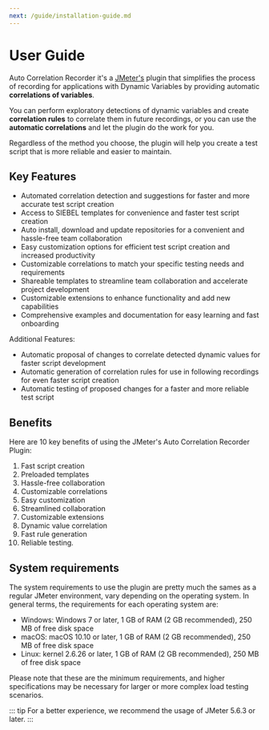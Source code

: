 ```yaml
---
next: /guide/installation-guide.md
---
```


# User Guide

Auto Correlation Recorder it's a [JMeter's](http://jmeter.apache.org/usermanual/get-started.html) plugin that simplifies
the process of recording for applications with Dynamic Variables by providing automatic **correlations of variables**.

You can perform exploratory detections of dynamic variables and create **correlation rules** to correlate them
in future recordings, or you can use the **automatic correlations** and let the plugin do the work for you.

Regardless of the method you choose, the plugin will help you create a test script that is more reliable and
easier to maintain.

## Key Features

- Automated correlation detection and suggestions for faster and more accurate test script creation
- Access to SIEBEL templates for convenience and faster test script creation
- Auto install, download and update repositories for a convenient and hassle-free team collaboration
- Easy customization options for efficient test script creation and increased productivity
- Customizable correlations to match your specific testing needs and requirements
- Shareable templates to streamline team collaboration and accelerate project development
- Customizable extensions to enhance functionality and add new capabilities
- Comprehensive examples and documentation for easy learning and fast onboarding

Additional Features:

- Automatic proposal of changes to correlate detected dynamic values for faster script development
- Automatic generation of correlation rules for use in following recordings for even faster script creation
- Automatic testing of proposed changes for a faster and more reliable test script

## Benefits

Here are 10 key benefits of using the JMeter's Auto Correlation Recorder Plugin:

1. Fast script creation
1. Preloaded templates
1. Hassle-free collaboration
1. Customizable correlations
1. Easy customization
1. Streamlined collaboration
1. Customizable extensions
1. Dynamic value correlation
1. Fast rule generation
1. Reliable testing.

## System requirements

The system requirements to use the plugin are pretty much the sames as a regular JMeter environment, vary depending on
the operating system. In general terms, the requirements for each operating system are:

- Windows: Windows 7 or later, 1 GB of RAM (2 GB recommended), 250 MB of free disk space
- macOS: macOS 10.10 or later, 1 GB of RAM (2 GB recommended), 250 MB of free disk space
- Linux: kernel 2.6.26 or later, 1 GB of RAM (2 GB recommended), 250 MB of free disk space

Please note that these are the minimum requirements, and higher specifications may be necessary for larger or more
complex load testing scenarios.

::: tip
For a better experience, we recommend the usage of JMeter 5.6.3 or later.
:::

